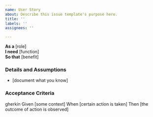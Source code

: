 ```yaml
---
name: User Story
about: Describe this issue template's purpose here.
title: ''
labels: ''
assignees: ''

---
```


**As a** [role]  
**I need** [function]  
**So that** [benefit]  

### Details and Assumptions
* [document what you know]  

### Acceptance Criteria
gherkin 
Given [some context]
When [certain action is taken]
Then [the outcome of action is observed]
